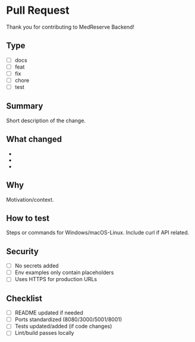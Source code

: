 # Pull Request

Thank you for contributing to MedReserve Backend!

## Type
- [ ] docs
- [ ] feat
- [ ] fix
- [ ] chore
- [ ] test

## Summary
Short description of the change.

## What changed
- 
- 
- 

## Why
Motivation/context.

## How to test
Steps or commands for Windows/macOS-Linux. Include curl if API related.

## Security
- [ ] No secrets added
- [ ] Env examples only contain placeholders
- [ ] Uses HTTPS for production URLs

## Checklist
- [ ] README updated if needed
- [ ] Ports standardized (8080/3000/5001/8001)
- [ ] Tests updated/added (if code changes)
- [ ] Lint/build passes locally
